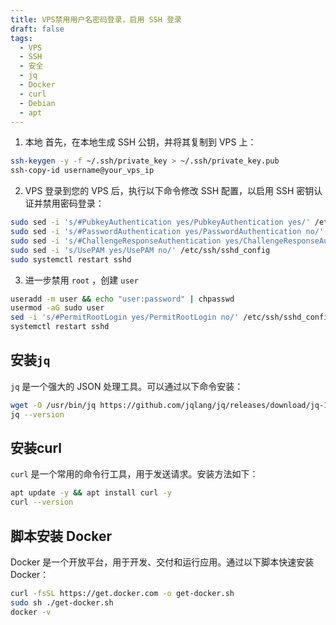 ```yaml
---
title: VPS禁用用户名密码登录，启用 SSH 登录
draft: false
tags:
  - VPS
  - SSH
  - 安全
  - jq
  - Docker
  - curl
  - Debian
  - apt
---
```


1. 本地
 首先，在本地生成 SSH 公钥，并将其复制到 VPS 上：

 ```bash
 ssh-keygen -y -f ~/.ssh/private_key > ~/.ssh/private_key.pub
 ssh-copy-id username@your_vps_ip
 ```

2. VPS
 登录到您的 VPS 后，执行以下命令修改 SSH 配置，以启用 SSH 密钥认证并禁用密码登录：

 ```bash
 sudo sed -i 's/#PubkeyAuthentication yes/PubkeyAuthentication yes/' /etc/ssh/sshd_config
 sudo sed -i 's/#PasswordAuthentication yes/PasswordAuthentication no/' /etc/ssh/sshd_config
 sudo sed -i 's/#ChallengeResponseAuthentication yes/ChallengeResponseAuthentication no/' /etc/ssh/sshd_config
 sudo sed -i 's/UsePAM yes/UsePAM no/' /etc/ssh/sshd_config
 sudo systemctl restart sshd
 ```

3. 进一步禁用 `root` ，创建 `user`

 ```bash
 useradd -m user && echo "user:password" | chpasswd
 usermod -aG sudo user
 sed -i 's/#PermitRootLogin yes/PermitRootLogin no/' /etc/ssh/sshd_config || sed -i 's/PermitRootLogin yes/PermitRootLogin no/' /etc/ssh/sshd_config
 systemctl restart sshd
 ```

## 安装`jq`

`jq` 是一个强大的 JSON 处理工具。可以通过以下命令安装：

```bash
wget -O /usr/bin/jq https://github.com/jqlang/jq/releases/download/jq-1.7.1/jq-linux-amd64 && chmod +x /usr/bin/jq
jq --version
```

## 安装curl

`curl` 是一个常用的命令行工具，用于发送请求。安装方法如下：

```bash
apt update -y && apt install curl -y
curl --version
```

## 脚本安装 Docker

Docker 是一个开放平台，用于开发、交付和运行应用。通过以下脚本快速安装 Docker：

```bash
curl -fsSL https://get.docker.com -o get-docker.sh
sudo sh ./get-docker.sh
docker -v
```  
